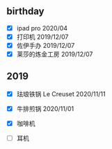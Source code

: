 ## birthday

- [x] ipad pro 2020/04
- [x] 打印机  2019/12/07
- [x] 佐伊手办  2019/12/07
- [x] 莱莎的炼金工房  2019/12/07

## 2019

- [x] 珐琅铁锅 Le Creuset 2020/11/11
- [x] 牛排煎锅 2020/11/01
- [x] 咖啡机
- [ ] 耳机

